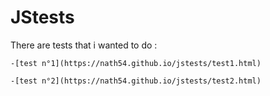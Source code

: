 # JStests

There are tests that i wanted to do :

    -[test n°1](https://nath54.github.io/jstests/test1.html)
    
    -[test n°2](https://nath54.github.io/jstests/test2.html)
    

